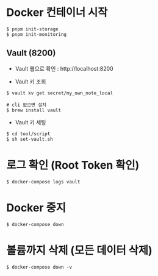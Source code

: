 # Docker 컨테이너 시작

```shell
$ pnpm init-storage
$ pnpm init-monitoring
```

## Vault (8200)

- Vault 웹으로 확인 : http://localhost:8200

- Vault 키 조회

```shell
$ vault kv get secret/my_own_note_local

# cli 없으면 설치
$ brew install vault
```

- Vault 키 세팅

```shell
$ cd tool/script
$ sh set-vault.sh
```

# 로그 확인 (Root Token 확인)

```shell
$ docker-compose logs vault
```

# Docker 중지

```shell
$ docker-compose down
```

# 볼륨까지 삭제 (모든 데이터 삭제)

```shell
$ docker-compose down -v
```

